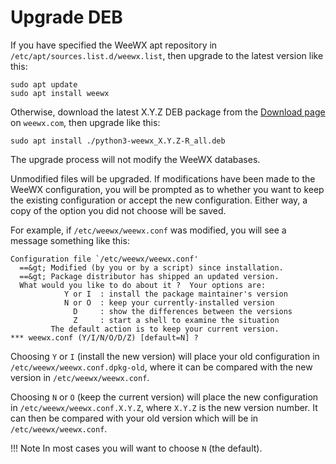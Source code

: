 # Upgrade DEB

If you have specified the WeeWX apt repository in
`/etc/apt/sources.list.d/weewx.list`, then upgrade to the latest version
like this:

```
sudo apt update
sudo apt install weewx
```

Otherwise, download the latest X.Y.Z DEB package from the
<a href="https://weewx.com/downloads/">Download page</a> on `weewx.com`, then
upgrade like this:

```
sudo apt install ./python3-weewx_X.Y.Z-R_all.deb
```

The upgrade process will not modify the WeeWX databases.

Unmodified files will be upgraded. If modifications have been made to the
WeeWX configuration, you will be prompted as to whether you want to keep the
existing configuration or accept the new configuration. Either way, a copy of
the option you did not choose will be saved.

For example, if `/etc/weewx/weewx.conf` was modified, you will see a message
something like this:

```
Configuration file `/etc/weewx/weewx.conf'
  ==&gt; Modified (by you or by a script) since installation.
  ==&gt; Package distributor has shipped an updated version.
  What would you like to do about it ?  Your options are:
            Y or I  : install the package maintainer's version
            N or O  : keep your currently-installed version
              D     : show the differences between the versions
              Z     : start a shell to examine the situation
         The default action is to keep your current version.
*** weewx.conf (Y/I/N/O/D/Z) [default=N] ?
```

Choosing `Y` or `I` (install the new version) will place your old
configuration in `/etc/weewx/weewx.conf.dpkg-old`, where it can be
compared with the new version in `/etc/weewx/weewx.conf`.

Choosing `N` or `O` (keep the current version) will place the new
configuration in `/etc/weewx/weewx.conf.X.Y.Z`, where `X.Y.Z` is the
new version number. It can then be compared with your old version which
will be in `/etc/weewx/weewx.conf`.

!!! Note
    In most cases you will want to choose `N` (the default).

